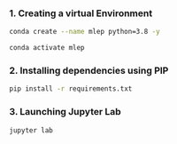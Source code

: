 
### 1. Creating a virtual Environment

```bash
conda create --name mlep python=3.8 -y
```

```bash
conda activate mlep
```

### 2. Installing dependencies using PIP 

```bash
pip install -r requirements.txt
```

### 3. Launching Jupyter Lab

```bash
jupyter lab
```
